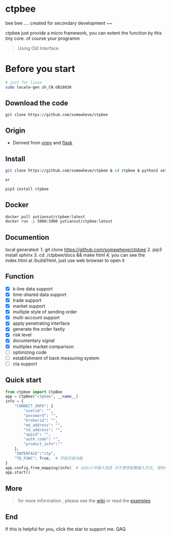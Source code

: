 # ctpbee

bee bee .... created for secondary development ~~

ctpbee just provide a micro framework, you can extent the function by this tiny core. of course your programm


>  Using Old Interface
# Before you start
```bash
# just for linux 
sudo locale-gen zh_CN.GB18030
```

## Download the code 

```
git clone https://github.com/somewheve/ctpbee
```


## Origin

- Derived from [vnpy](https://github.com/vnpy/vnpy) and [flask](https://github.com/pallets/flask)

## Install 
```bash
git clone https://github.com/somewheve/ctpbee & cd ctpbee & python3 setup.py install

or   

pip3 install ctpbee 
```

## Docker 

```bash
docker pull yutiansut/ctpbee:latest
docker run -p 5000:5000 yutiansut/ctpbee:latest
```

## Documention
local generated:
    1. git clone https://github.com/somewheve/ctpbee 
    2. pip3 install sphinx
    3. cd ./ctpbee/docs && make html
    4. you can see the index.html at /build/html, just use web browser to open it  


## Function

- [x] k-line data support
- [x] time-shared data support
- [x] trade support
- [x] market support
- [x] multiple style of sending order
- [x] multi-account support
- [x] apply penetrating interface
- [x] generate the order fastly
- [x] risk level
- [x] documentary signal
- [x] multiplex market comparison
- [ ] optimizing code
- [ ] establishment of back measuring system
- [ ] cta support 

## Quick start 
```python
from ctpbee import CtpBee
app = CtpBee("ctpbee", __name__) 
info = {
    "CONNECT_INFO": {
        "userid": "",
        "password": "",
        "brokerid": "",
        "md_address": "",
        "td_address": "",
        "appid": "",
        "auth_code": "",
        "product_info":""
    },
    "INTERFACE":"ctp",
    "TD_FUNC": True,  # 开启交易功能 
}
app.config.from_mapping(info)  # 从dict中载入信息 对于更多配置载入方式, 请参阅文档或者阅读代码
app.start() 
```

## More 
> for more information , please see the [wiki](https://github.com/somewheve/ctpbee/wiki)
or  read the [examples](https://github.com/somewheve/ctpbee/blob/master/examples/app.py)



## End
If this is helpful for you, click the star to support me. QAQ

